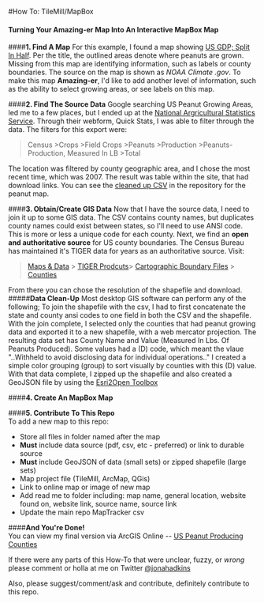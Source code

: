 #How To: TileMill/MapBox
#### Turning Your Amazing-er Map Into An Interactive MapBox Map

####**1. Find A Map**
For this example, I found a map showing [US GDP; Split In Half](http://www.reddit.com/r/MapPorn/comments/1y371s/us_gdp_split_in_half_oc_1770x1114/). Per the title, the outlined areas denote where peanuts are grown. Missing from this map are identifying information, such as labels or county boundaries. The source on the map is shown as *NOAA Climate .gov*. To make this map **Amazing-er**, I'd like to add another level of information, such as the ability to select growing areas, or see labels on this map.

####**2. Find The Source Data**
Google searching US Peanut Growing Areas, led me to a few places, but I ended up at the [National Argricultural Statistics Service](http://www.nass.usda.gov/Quick_Stats/). Through their webform, Quick Stats, I was able to filter through the data. The filters for this export were: <br>
>Census >Crops >Field Crops >Peanuts >Production >Peanuts-Production, Measured In LB >Total<br>

The location was filtered by county geographic area, and I chose the most recent time, which was 2007. The result was table within the site, that had download links. You can see the [cleaned up CSV](https://github.com/jonahadkins/Amazing-Er-Maps/blob/master/US_Peanut_Growing/NASS_USDA_gov_Peanut_Growth.csv) in the repository for the peanut map.

####**3. Obtain/Create GIS Data**
Now that I have the source data, I need to join it up to some GIS data. The CSV contains county names, but duplicates county names could exist between states, so I'll need to use ANSI code. This is more or less a unique code for each county. Next, we find an **open and authoritative source** for US county boundaries. The Census Bureau has maintained it's TIGER data for years as an authoritative source. Visit:<br>
>[Maps & Data](http://www.census.gov/geo/maps-data/) > [TIGER Prodcuts](http://www.census.gov/geo/maps-data/data/tiger.html)> [Cartographic Boundary Files](http://www.census.gov/geo/maps-data/data/tiger-cart-boundary.html) > [Counties](http://www.census.gov/geo/maps-data/data/cbf/cbf_counties.html)<br>

From there you can chose the resolution of the shapefile and download.  
#####**Data Clean-Up**
Most desktop GIS software can perform any of the following; To join the shapefile with the csv, I had to first concatenate the state and county ansi codes to one field in both the CSV and the shapefile. With the join complete, I selected only the counties that had peanut growing data and exported it to a new shapefile, with a web mercator projection. The resulting data set has County Name and Value (Measured In Lbs. Of Peanuts Produced). Some values had a (D) code, which meant the vlaue "..Withheld to avoid disclosing data for individual operations.."  I created a simple color grouping (group) to sort visually by counties with this (D) value. With that data complete, I zipped up the shapefile and also created a GeoJSON file by using the [Esri2Open Toolbox](https://github.com/project-open-data/esri2open)

####**4. Create An MapBox Map**<br>


####**5. Contribute To This Repo**<br>
To add a new map to this repo:
* Store all files in folder named after the map
* **Must** include data source (pdf, csv, etc - preferred) or link to durable source
* **Must** include GeoJSON of data (small sets) or zipped shapefile (large sets)
* Map project file (TileMill, ArcMap, QGis)
* Link to online map or image of new map
* Add read me to folder including: map name, general location, website found on, website link, source name, source link
* Update the main repo MapTracker csv

####**And You're Done!**<br>
You can view my final version via ArcGIS Online --  [US Peanut Producing Counties](http://www.arcgis.com/apps/PanelsLegend/index.html?appid=86f6966ffb2741e28753f8f535bed728)


If there were any parts of this How-To that were unclear, fuzzy, or *wrong* please comment or holla at me on Twitter [@jonahadkins](https://twitter.com/jonahadkins)

Also, please suggest/comment/ask and contribute, definitely contribute to this repo.
